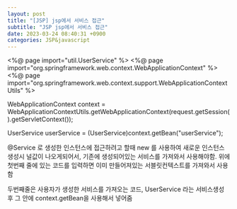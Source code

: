 ```yaml
---
layout: post
title: "[JSP] jsp에서 서비스 접근"
subtitle: "JSP jsp에서 서비스 접근"
date: 2023-03-24 08:40:31 +0900
categories: JSP&javascript
---
```


<%@ page import="util.UserService" %>
<%@ page import="org.springframework.web.context.WebApplicationContext" %>
<%@ page import="org.springframework.web.context.support.WebApplicationContextUtils" %>




 WebApplicationContext context = WebApplicationContextUtils.getWebApplicationContext(request.getSession().getServletContext());
	 

   UserService userService = (UserService)context.getBean("userService");




@Service 로 생성한 인스턴스에 접근하려고 할때
new 를 사용하여 새로운 인스턴스 생성시 널값이 나오게되어서,
기존에 생성되어있는 서비스를 가져와서 사용해야함.
위에 첫번째 줄에 있는 코드를 입력하면 이미 만들어져있는 서블릿컨텍스트를 가져와서 사용함

두번째줄은 사용자가 생성한 서비스를 가져오는 코드,
UserService 라는 서비스생성 후 그 안에 context.getBean을 사용해서 넣어줌

                                                                                                                                                                                                                                                                                                                                                                                                                                                                                                                                      
